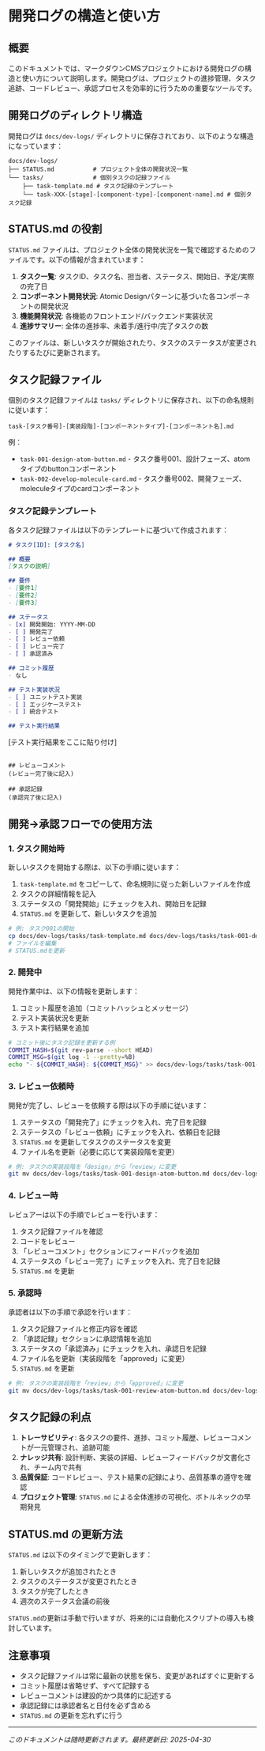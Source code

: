 # 開発ログの構造と使い方

## 概要

このドキュメントでは、マークダウンCMSプロジェクトにおける開発ログの構造と使い方について説明します。開発ログは、プロジェクトの進捗管理、タスク追跡、コードレビュー、承認プロセスを効率的に行うための重要なツールです。

## 開発ログのディレクトリ構造

開発ログは `docs/dev-logs/` ディレクトリに保存されており、以下のような構造になっています：

```
docs/dev-logs/
├── STATUS.md           # プロジェクト全体の開発状況一覧
└── tasks/              # 個別タスクの記録ファイル
    ├── task-template.md # タスク記録のテンプレート
    └── task-XXX-[stage]-[component-type]-[component-name].md # 個別タスク記録
```

## STATUS.md の役割

`STATUS.md` ファイルは、プロジェクト全体の開発状況を一覧で確認するためのファイルです。以下の情報が含まれています：

1. **タスク一覧**: タスクID、タスク名、担当者、ステータス、開始日、予定/実際の完了日
2. **コンポーネント開発状況**: Atomic Designパターンに基づいた各コンポーネントの開発状況
3. **機能開発状況**: 各機能のフロントエンド/バックエンド実装状況
4. **進捗サマリー**: 全体の進捗率、未着手/進行中/完了タスクの数

このファイルは、新しいタスクが開始されたり、タスクのステータスが変更されたりするたびに更新されます。

## タスク記録ファイル

個別のタスク記録ファイルは `tasks/` ディレクトリに保存され、以下の命名規則に従います：

```
task-[タスク番号]-[実装段階]-[コンポーネントタイプ]-[コンポーネント名].md
```

例：
- `task-001-design-atom-button.md` - タスク番号001、設計フェーズ、atomタイプのbuttonコンポーネント
- `task-002-develop-molecule-card.md` - タスク番号002、開発フェーズ、moleculeタイプのcardコンポーネント

### タスク記録テンプレート

各タスク記録ファイルは以下のテンプレートに基づいて作成されます：

```markdown
# タスク[ID]: [タスク名]

## 概要
[タスクの説明]

## 要件
- [要件1]
- [要件2]
- [要件3]

## ステータス
- [x] 開発開始: YYYY-MM-DD
- [ ] 開発完了
- [ ] レビュー依頼
- [ ] レビュー完了
- [ ] 承認済み

## コミット履歴
- なし

## テスト実装状況
- [ ] ユニットテスト実装
- [ ] エッジケーステスト
- [ ] 統合テスト

## テスト実行結果
```
[テスト実行結果をここに貼り付け]
```

## レビューコメント
(レビュー完了後に記入)

## 承認記録
(承認完了後に記入)
```

## 開発→承認フローでの使用方法

### 1. タスク開始時

新しいタスクを開始する際は、以下の手順に従います：

1. `task-template.md` をコピーして、命名規則に従った新しいファイルを作成
2. タスクの詳細情報を記入
3. ステータスの「開発開始」にチェックを入れ、開始日を記録
4. `STATUS.md` を更新して、新しいタスクを追加

```bash
# 例: タスク001の開始
cp docs/dev-logs/tasks/task-template.md docs/dev-logs/tasks/task-001-design-atom-button.md
# ファイルを編集
# STATUS.mdを更新
```

### 2. 開発中

開発作業中は、以下の情報を更新します：

1. コミット履歴を追加（コミットハッシュとメッセージ）
2. テスト実装状況を更新
3. テスト実行結果を追加

```bash
# コミット後にタスク記録を更新する例
COMMIT_HASH=$(git rev-parse --short HEAD)
COMMIT_MSG=$(git log -1 --pretty=%B)
echo "- ${COMMIT_HASH}: ${COMMIT_MSG}" >> docs/dev-logs/tasks/task-001-design-atom-button.md
```

### 3. レビュー依頼時

開発が完了し、レビューを依頼する際は以下の手順に従います：

1. ステータスの「開発完了」にチェックを入れ、完了日を記録
2. ステータスの「レビュー依頼」にチェックを入れ、依頼日を記録
3. `STATUS.md` を更新してタスクのステータスを変更
4. ファイル名を更新（必要に応じて実装段階を変更）

```bash
# 例: タスクの実装段階を「design」から「review」に変更
git mv docs/dev-logs/tasks/task-001-design-atom-button.md docs/dev-logs/tasks/task-001-review-atom-button.md
```

### 4. レビュー時

レビュアーは以下の手順でレビューを行います：

1. タスク記録ファイルを確認
2. コードをレビュー
3. 「レビューコメント」セクションにフィードバックを追加
4. ステータスの「レビュー完了」にチェックを入れ、完了日を記録
5. `STATUS.md` を更新

### 5. 承認時

承認者は以下の手順で承認を行います：

1. タスク記録ファイルと修正内容を確認
2. 「承認記録」セクションに承認情報を追加
3. ステータスの「承認済み」にチェックを入れ、承認日を記録
4. ファイル名を更新（実装段階を「approved」に変更）
5. `STATUS.md` を更新

```bash
# 例: タスクの実装段階を「review」から「approved」に変更
git mv docs/dev-logs/tasks/task-001-review-atom-button.md docs/dev-logs/tasks/task-001-approved-atom-button.md
```

## タスク記録の利点

1. **トレーサビリティ**: 各タスクの要件、進捗、コミット履歴、レビューコメントが一元管理され、追跡可能
2. **ナレッジ共有**: 設計判断、実装の詳細、レビューフィードバックが文書化され、チーム内で共有
3. **品質保証**: コードレビュー、テスト結果の記録により、品質基準の遵守を確認
4. **プロジェクト管理**: `STATUS.md` による全体進捗の可視化、ボトルネックの早期発見

## STATUS.md の更新方法

`STATUS.md` は以下のタイミングで更新します：

1. 新しいタスクが追加されたとき
2. タスクのステータスが変更されたとき
3. タスクが完了したとき
4. 週次のステータス会議の前後

`STATUS.md`の更新は手動で行いますが、将来的には自動化スクリプトの導入も検討しています。

## 注意事項

- タスク記録ファイルは常に最新の状態を保ち、変更があればすぐに更新する
- コミット履歴は省略せず、すべて記録する
- レビューコメントは建設的かつ具体的に記述する
- 承認記録には承認者名と日付を必ず含める
- `STATUS.md` の更新を忘れずに行う

---

*このドキュメントは随時更新されます。最終更新日: 2025-04-30*
